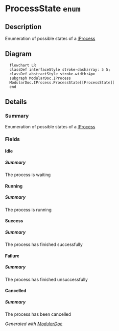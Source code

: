 # ProcessState `enum`

## Description
Enumeration of possible states of a [IProcess](../IProcess.md)

## Diagram
```mermaid
  flowchart LR
  classDef interfaceStyle stroke-dasharray: 5 5;
  classDef abstractStyle stroke-width:4px
  subgraph ModularDoc.IProcess
  ModularDoc.IProcess.ProcessState[[ProcessState]]
  end
```

## Details
### Summary
Enumeration of possible states of a [IProcess](../IProcess.md)

### Fields
#### Idle
##### Summary
The process is waiting

#### Running
##### Summary
The process is running

#### Success
##### Summary
The process has finished successfully

#### Failure
##### Summary
The process has finished unsuccessfully

#### Cancelled
##### Summary
The process has been cancelled

*Generated with* [*ModularDoc*](https://github.com/hailstorm75/ModularDoc)
